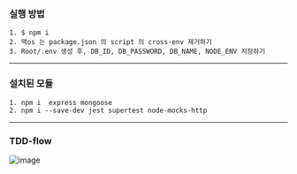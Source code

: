 ### 실행 방법
    1. $ npm i
    2. 맥os 는 package.json 의 script 의 cross-env 제거하기
    3. Root/.env 생성 후, DB_ID, DB_PASSWORD, DB_NAME, NODE_ENV 지정하기

___
### 설치된 모듈
    1. npm i  express mongoose 
    2. npm i --save-dev jest supertest node-mocks-http

___
### TDD-flow
![image](https://user-images.githubusercontent.com/43669992/152742690-07763e1c-6683-47f0-bdd6-8696248436f3.png)
